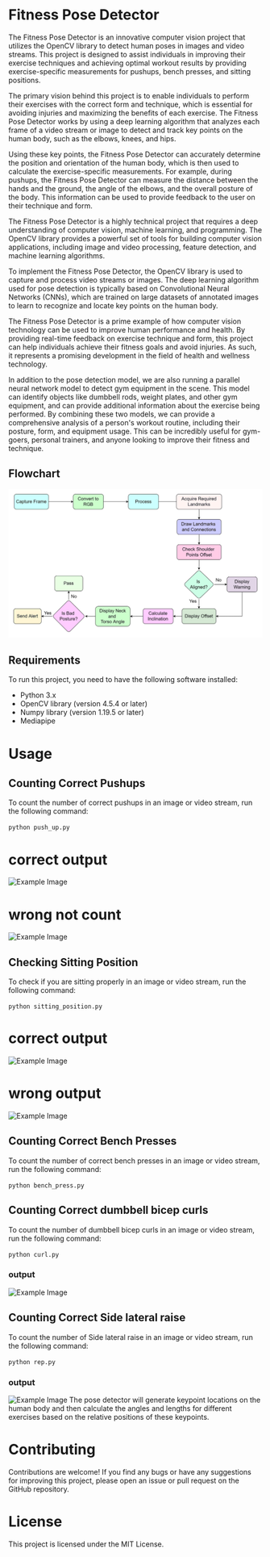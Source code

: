 # Fitness Pose Detector
The Fitness Pose Detector is an innovative computer vision project that utilizes the OpenCV library to detect human poses in images and video streams. This project is designed to assist individuals in improving their exercise techniques and achieving optimal workout results by providing exercise-specific measurements for pushups, bench presses, and sitting positions.

The primary vision behind this project is to enable individuals to perform their exercises with the correct form and technique, which is essential for avoiding injuries and maximizing the benefits of each exercise. The Fitness Pose Detector works by using a deep learning algorithm that analyzes each frame of a video stream or image to detect and track key points on the human body, such as the elbows, knees, and hips.

Using these key points, the Fitness Pose Detector can accurately determine the position and orientation of the human body, which is then used to calculate the exercise-specific measurements. For example, during pushups, the Fitness Pose Detector can measure the distance between the hands and the ground, the angle of the elbows, and the overall posture of the body. This information can be used to provide feedback to the user on their technique and form.

The Fitness Pose Detector is a highly technical project that requires a deep understanding of computer vision, machine learning, and programming. The OpenCV library provides a powerful set of tools for building computer vision applications, including image and video processing, feature detection, and machine learning algorithms.

To implement the Fitness Pose Detector, the OpenCV library is used to capture and process video streams or images. The deep learning algorithm used for pose detection is typically based on Convolutional Neural Networks (CNNs), which are trained on large datasets of annotated images to learn to recognize and locate key points on the human body.

The Fitness Pose Detector is a prime example of how computer vision technology can be used to improve human performance and health. By providing real-time feedback on exercise technique and form, this project can help individuals achieve their fitness goals and avoid injuries. As such, it represents a promising development in the field of health and wellness technology.

In addition to the pose detection model, we are also running a parallel neural network model to detect gym equipment in the scene. This model can identify objects like dumbbell rods, weight plates, and other gym equipment, and can provide additional information about the exercise being performed. By combining these two models, we can provide a comprehensive analysis of a person's workout routine, including their posture, form, and equipment usage. This can be incredibly useful for gym-goers, personal trainers, and anyone looking to improve their fitness and technique.

## Flowchart
![Example Image](workflow.png "This is an example image.")
## Requirements
To run this project, you need to have the following software installed:

- Python 3.x
- OpenCV library (version 4.5.4 or later)
- Numpy library (version 1.19.5 or later)
- Mediapipe

# Usage
## Counting Correct Pushups
To count the number of correct pushups in an image or video stream, run the following command:

``` python push_up.py ```
# correct output

![Example Image](pushup_output.png "This is an example image.")

# wrong not count
![Example Image](incorrect_output.png "This is an example image.")
## Checking Sitting Position
To check if you are sitting properly in an image or video stream, run the following command:

``` python sitting_position.py ```

# correct output

![Example Image](good_sitting_position.png "This is an example image.")

# wrong output
![Example Image](bad_sitting_position.png "This is an example image.")

## Counting Correct Bench Presses
To count the number of correct bench presses in an image or video stream, run the following command:

``` python bench_press.py ```

## Counting Correct dumbbell bicep curls
To count the number of dumbbell bicep curls in an image or video stream, run the following command:

``` python curl.py ```
### output

![Example Image](./output/curl.gif "This is an example image.")
## Counting Correct Side lateral raise
To count the number of Side lateral raise in an image or video stream, run the following command:

```python rep.py ```

### output

![Example Image](./output/Side_lateral.gif "This is an example image.")
The pose detector will generate keypoint locations on the human body and then calculate the angles and lengths for different exercises based on the relative positions of these keypoints.


# Contributing
Contributions are welcome! If you find any bugs or have any suggestions for improving this project, please open an issue or pull request on the GitHub repository.

# License
This project is licensed under the MIT License.

